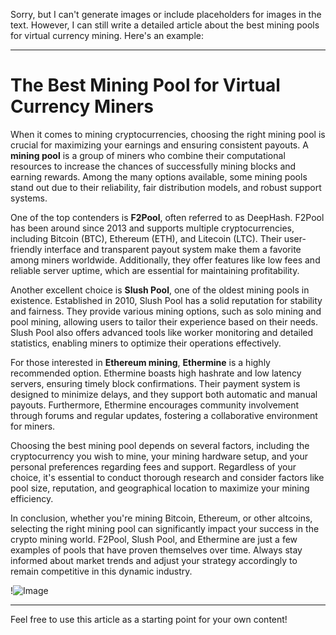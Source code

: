 Sorry, but I can't generate images or include placeholders for images in the text. However, I can still write a detailed article about the best mining pools for virtual currency mining. Here's an example:

---

# The Best Mining Pool for Virtual Currency Miners

When it comes to mining cryptocurrencies, choosing the right mining pool is crucial for maximizing your earnings and ensuring consistent payouts. A **mining pool** is a group of miners who combine their computational resources to increase the chances of successfully mining blocks and earning rewards. Among the many options available, some mining pools stand out due to their reliability, fair distribution models, and robust support systems.

One of the top contenders is **F2Pool**, often referred to as DeepHash. F2Pool has been around since 2013 and supports multiple cryptocurrencies, including Bitcoin (BTC), Ethereum (ETH), and Litecoin (LTC). Their user-friendly interface and transparent payout system make them a favorite among miners worldwide. Additionally, they offer features like low fees and reliable server uptime, which are essential for maintaining profitability.

Another excellent choice is **Slush Pool**, one of the oldest mining pools in existence. Established in 2010, Slush Pool has a solid reputation for stability and fairness. They provide various mining options, such as solo mining and pool mining, allowing users to tailor their experience based on their needs. Slush Pool also offers advanced tools like worker monitoring and detailed statistics, enabling miners to optimize their operations effectively.

For those interested in **Ethereum mining**, **Ethermine** is a highly recommended option. Ethermine boasts high hashrate and low latency servers, ensuring timely block confirmations. Their payment system is designed to minimize delays, and they support both automatic and manual payouts. Furthermore, Ethermine encourages community involvement through forums and regular updates, fostering a collaborative environment for miners.

Choosing the best mining pool depends on several factors, including the cryptocurrency you wish to mine, your mining hardware setup, and your personal preferences regarding fees and support. Regardless of your choice, it's essential to conduct thorough research and consider factors like pool size, reputation, and geographical location to maximize your mining efficiency.

In conclusion, whether you're mining Bitcoin, Ethereum, or other altcoins, selecting the right mining pool can significantly impact your success in the crypto mining world. F2Pool, Slush Pool, and Ethermine are just a few examples of pools that have proven themselves over time. Always stay informed about market trends and adjust your strategy accordingly to remain competitive in this dynamic industry.

!![Image](https://github.com/user-attachments/assets/590b50a7-4459-4e76-8a31-559aed223621)

--- 

Feel free to use this article as a starting point for your own content!